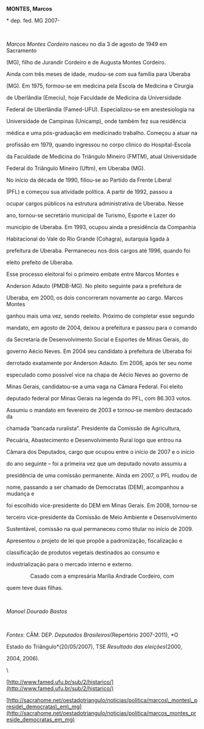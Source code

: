 **MONTES, Marcos**



\* dep. fed. MG 2007-



 



*Marcos Montes Cordeiro* nasceu no dia 3 de agosto de 1949 em Sacramento

(MG), filho de Jurandir Cordeiro e de Augusta Montes Cordeiro.



Ainda com três meses de idade, mudou-se com sua família para Uberaba

(MG). Em 1975, formou-se em medicina pela Escola de Medicina e Cirurgia

de Uberlândia (Emeciu), hoje Faculdade de Medicina da Universidade

Federal de Uberlândia (Famed-UFU). Especializou-se em anestesiologia na

Universidade de Campinas (Unicamp), onde também fez sua residência

médica e uma pós-graduação em medicinado trabalho. Começou a atuar na

profissão em 1979, quando ingressou no corpo clínico do Hospital-Escola

da Faculdade de Medicina do Triângulo Mineiro (FMTM), atual Universidade

Federal do Triângulo Mineiro (Uftm), em Uberaba (MG).



No início da década de 1990, filiou-se ao Partido da Frente Liberal

(PFL) e começou sua atividade política. A partir de 1992, passou a

ocupar cargos públicos na estrutura administrativa de Uberaba. Nesse

ano, tornou-se secretário municipal de Turismo, Esporte e Lazer do

município de Uberaba. Em 1993, ocupou ainda a presidência da Companhia

Habitacional do Vale do Rio Grande (Cohagra), autarquia ligada à

prefeitura de Uberaba. Permaneceu nos dois cargos até 1996, quando foi

eleito prefeito de Uberaba.



Esse processo eleitoral foi o primeiro embate entre Marcos Montes e

Anderson Adauto (PMDB-MG). No pleito seguinte para a prefeitura de

Uberaba, em 2000, os dois concorreram novamente ao cargo. Marcos Montes

ganhou mais uma vez, sendo reeleito. Próximo de completar esse segundo

mandato, em agosto de 2004, deixou a prefeitura e passou para o comando

da Secretaria de Desenvolvimento Social e Esportes de Minas Gerais, do

governo Aécio Neves. Em 2004 seu candidato à prefeitura de Uberaba foi

derrotado exatamente por Anderson Adauto. Em 2006, após ter seu nome

especulado como possível vice na chapa de Aécio Neves ao governo de

Minas Gerais, candidatou-se a uma vaga na Câmara Federal. Foi eleito

deputado federal por Minas Gerais na legenda do PFL, com 86.303 votos.



Assumiu o mandato em fevereiro de 2003 e tornou-se membro destacado da

chamada “bancada ruralista”. Presidente da Comissão de Agricultura,

Pecuária, Abastecimento e Desenvolvimento Rural logo que entrou na

Câmara dos Deputados, cargo que ocupou entre o início de 2007 e o início

do ano seguinte – foi a primeira vez que um deputado novato assumiu a

presidência de uma comissão permanente. Ainda em 2007, o PFL mudou de

nome, passando a ser chamado de Democratas (DEM), acompanhou a mudança e

foi escolhido vice-presidente do DEM em Minas Gerais. Em 2008, tornou-se

terceiro vice-presidente da Comissão de Meio Ambiente e Desenvolvimento

Sustentável, comissão na qual permaneceu como titular no início de 2009.

Apresentou o projeto de lei que propõe a padronização, fiscalização e

classificação de produtos vegetais destinados ao consumo e

industrialização para o mercado interno e externo.



                Casado com a empresária Marília Andrade Cordeiro, com

quem teve duas filhas.



 



*Manoel Dourado Bastos*



 



*Fontes*: CÂM. DEP. *Deputados Brasileiros*(Repertório 2007-2011), *O

Estado do Triângulo*(20/05/2007), TSE *Resultado das eleições*(2000,

2004, 2006).



\



[http://www.famed.ufu.br/sub/2/histarico/](http://www.famed.ufu.br/sub/2/histarico/)



[http://sacrahome.net/oestadotriangulo/noticias/politica/marcos\_montes\_preside\_democratas\_em\_mg](http://sacrahome.net/oestadotriangulo/noticias/politica/marcos_montes_preside_democratas_em_mg)

